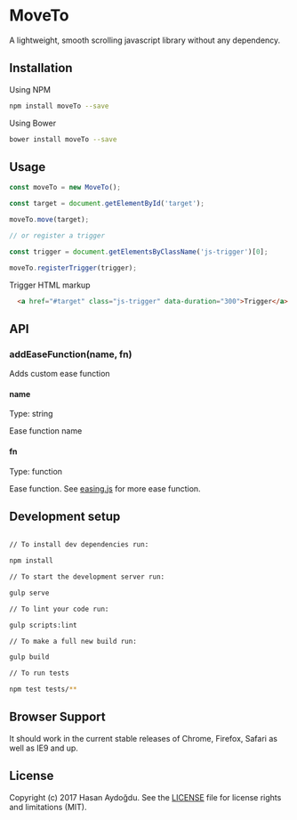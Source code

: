 # MoveTo
A lightweight, smooth scrolling javascript library without any dependency.

## Installation

Using NPM

```sh
npm install moveTo --save
```

Using Bower

```sh
bower install moveTo --save
```

## Usage

```js
const moveTo = new MoveTo();

const target = document.getElementById('target');

moveTo.move(target);

// or register a trigger

const trigger = document.getElementsByClassName('js-trigger')[0];

moveTo.registerTrigger(trigger);

```

Trigger HTML markup

```html
  <a href="#target" class="js-trigger" data-duration="300">Trigger</a>
```

## API

### addEaseFunction(name, fn)

Adds custom ease function

#### name
Type: string

Ease function name

#### fn
Type: function

Ease function. See [easing.js](https://gist.github.com/gre/1650294) for more ease function.

## Development setup

```sh

// To install dev dependencies run:

npm install

// To start the development server run:

gulp serve

// To lint your code run:

gulp scripts:lint

// To make a full new build run:

gulp build

// To run tests

npm test tests/**
```

## Browser Support

It should work in the current stable releases of Chrome, Firefox, Safari as well as IE9 and up.

## License

Copyright (c) 2017 Hasan Aydoğdu. See the [LICENSE](/LICENSE) file for license rights and limitations (MIT).
